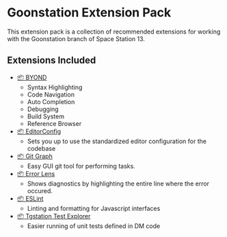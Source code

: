 # Goonstation Extension Pack
This extension pack is a collection of recommended extensions for working with the Goonstation branch of Space Station 13.

## Extensions Included
- [📦 BYOND](https://marketplace.visualstudio.com/items?itemName=ss13.byond)
	- Syntax Highlighting
	- Code Navigation
	- Auto Completion
	- Debugging
	- Build System
	- Reference Browser
- [📦 EditorConfig](https://marketplace.visualstudio.com/items?itemName=EditorConfig.EditorConfig)
  - Sets you up to use the standardized editor configuration for the codebase
- [📦 Git Graph](https://marketplace.visualstudio.com/items?itemName=mhutchie.git-graph)
  - Easy GUI git tool for performing tasks.
- [📦 Error Lens](https://marketplace.visualstudio.com/items?itemName=usernamehw.errorlens)
  - Shows diagnostics by highlighting the entire line where the error occured.
- [📦 ESLint](https://marketplace.visualstudio.com/items?itemName=dbaeumer.vscode-eslint)
  - Linting and formatting for Javascript interfaces
- [📦 Tgstation Test Explorer](https://marketplace.visualstudio.com/items?itemName=Donkie.vscode-tgstation-test-adapter&ssr=false#overview)
  - Easier running of unit tests defined in DM code
